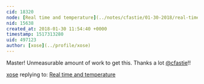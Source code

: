 ```yaml
---
cid: 18320
node: [Real time and temperature](../notes/cfastie/01-30-2018/real-time-and-temperature)
nid: 15638
created_at: 2018-01-30 11:54:40 +0000
timestamp: 1517313280
uid: 497123
author: [xose](../profile/xose)
---
```


Master! Unmeasurable amount of work to get this. Thanks a lot [@cfastie](/profile/cfastie)!!

[xose](../profile/xose) replying to: [Real time and temperature](../notes/cfastie/01-30-2018/real-time-and-temperature)

